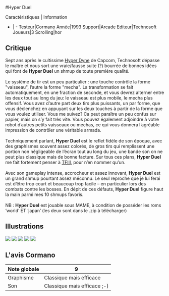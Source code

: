 #Hyper Duel

Caractéristiques | Information
- | -
Testeur|Cormano
Année|1993
Support|Arcade
Editeur|Technosoft
Joueurs|3
Scrolling|hor

## Critique
Sept ans après le cultissime <a href="index.php?page=fiche&id=207">Hyper Dyne</a> de Capcom, Technosoft dépasse le maître et nous sort une vraie/fausse suite (?) bourrée de bonnes idées qui font de <b>Hyper Duel</b> un shmup de toute première qualité.<br/><br/>Le système de tir est un peu particulier : une touche contrôle la forme "vaisseau", l’autre la forme "mecha". La transformation se fait automatiquement, en une fraction de seconde, et vous devrez alterner entre les deux tout au long du jeu: le vaisseau est plus mobile, le mecha plus offensif. Vous avez d’autre part deux tirs plus puissants, un par forme, que vous déclenchez en appuyant sur les deux touches à partir de la forme que vous voulez utiliser. Vous me suivez? Ca peut paraître un peu confus sur papier, mais on s’y fait très vite. Vous pouvez également adjoindre à votre robot d’autres petits vaisseaux ou mechas, ce qui vous donnera l’agréable impression de contrôler une véritable armada.<br/><br/>Techniquement parlant, <b>Hyper Duel</b> est le reflet fidèle de son époque, avec des graphismes souvent assez colorés, de gros tirs qui remplissent une portion non négligeable de l’écran tout au long du jeu, une bande son on ne peut plus classique mais de bonne facture. Sur tous ces plans, <b>Hyper Duel</b> me fait fortement penser à <a href="index.php?page=fiche&id=450">TFIII</a>, pour n’en nommer qu’un.<br/><br/>Avec son gameplay intense, accrocheur et assez innovant, <b>Hyper Duel</b> est un grand shmup pourtant assez méconnu. Le seul reproche que je lui ferai est d’être trop court et beaucoup trop facile – en particulier lors des combats contre les bosses. En dépit de ces défauts, <b>Hyper Duel</b> figure haut la main parmi mes 10 shmups favoris.<br/><br/>NB : <b>Hyper Duel</b> est jouable sous MAME, à condition de posséder les roms ‘world’ ET ‘japan’ (les deux sont dans le .zip à télécharger)<br/>

## Illustrations
![](http://www.shmup.com/images/thumbs/hyperduel-1.jpg)
![](http://www.shmup.com/images/thumbs/hyperduel-2.jpg)
![](http://www.shmup.com/images/thumbs/hyperduel-3.jpg)
![](http://www.shmup.com/images/thumbs/)
![](http://www.shmup.com/images/thumbs/)

## L'avis Cormano
Note globale|9
-|-
Graphisme|Classique mais efficace
Son|Classique mais efficace ;-)

